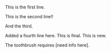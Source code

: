 This is the first line.

This is the second line!!

And the third.

Added a fourth line here. This is final. This is new.

The toothbrush requires [need info here].